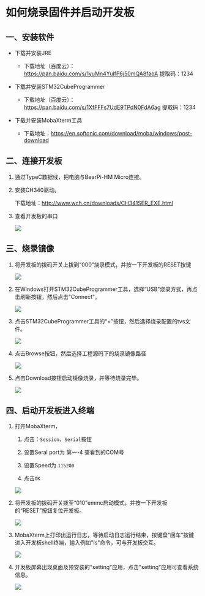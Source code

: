 # 如何烧录固件并启动开发板
## 一、安装软件

- 下载并安装JRE
    - 下载地址（百度云）：https://pan.baidu.com/s/1yuMn4YulfP6j50mQA8faoA 提取码：1234

- 下载并安装STM32CubeProgrammer
    - 下载地址（百度云）：https://pan.baidu.com/s/1XfFFFs7UdE9TPdN0FdA6ag 提取码：1234
- 下载并安装MobaXterm工具
    - 下载地址：https://en.softonic.com/download/moba/windows/post-download

## 二、连接开发板

1. 通过TypeC数据线，把电脑与BearPi-HM Micro连接。

2. 安装CH340驱动。

    下载地址：http://www.wch.cn/downloads/CH341SER_EXE.html

3. 查看开发板的串口

    ![](figures/获取到开发板串口号.png)

## 三、烧录镜像

1. 将开发板的拨码开关上拨到“000”烧录模式，并按一下开发板的RESET按键

    ![](figures/进入烧录模式.jpg)

2. 在Windows打开STM32CubeProgrammer工具，选择“USB”烧录方式，再点击刷新按钮，然后点击"Connect"。

    ![](figures/连接USB.png)

3. 点击STM32CubeProgrammer工具的“+”按钮，然后选择烧录配置的tvs文件。
    
    ![](figures/选择烧录配置文件.png)

4. 点击Browse按钮，然后选择工程源码下的烧录镜像路径

    ![](figures/选择烧录文件路径.png)
    
5. 点击Download按钮启动镜像烧录，并等待烧录完毕。

    ![](figures/烧录镜像.png)

## 四、启动开发板进入终端

1. 打开MobaXterm，
   
    1. 点击：`Session`、`Serial`按钮

    2. 设置Seral port为 第一-4 查看到的COM号

    3. 设置Speed为 `115200`

    4. 点击`OK`


    ![](figures/Mobax_Serial_选择.png)


3. 将开发板的拨码开关拨至“010”emmc启动模式，并按一下开发板的“RESET”按钮复位开发板。

    ![](figures/启动开发板.png)

4. MobaXterm上打印出运行日志，等待启动日志运行结束，按键盘“回车”按键进入开发板shell终端，输入例如"ls"命令，可与开发板交互。

    ![](figures/启动日志.png)

5. 开发板屏幕出现桌面及预安装的"setting"应用，点击"setting"应用可查看系统信息。

    ![](figures/启动桌面.png)